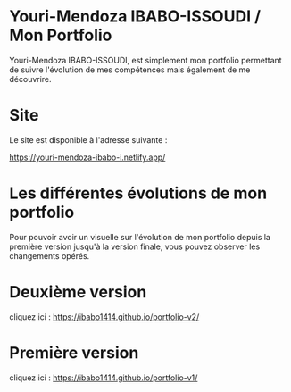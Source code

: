 # Youri-Mendoza IBABO-ISSOUDI / Mon Portfolio 

 Youri-Mendoza IBABO-ISSOUDI, est simplement mon portfolio permettant de suivre l'évolution de mes compétences mais également de me découvrire.

# Site
Le site est disponible à l'adresse suivante :

https://youri-mendoza-ibabo-i.netlify.app/

# Les différentes évolutions de mon portfolio

Pour pouvoir avoir un visuelle sur l'évolution de mon portfolio depuis la première version jusqu'à la version finale, vous pouvez observer les changements opérés.

# Deuxième version

  cliquez ici : https://ibabo1414.github.io/portfolio-v2/
  
  # Première version
  
  cliquez ici : https://ibabo1414.github.io/portfolio-v1/
